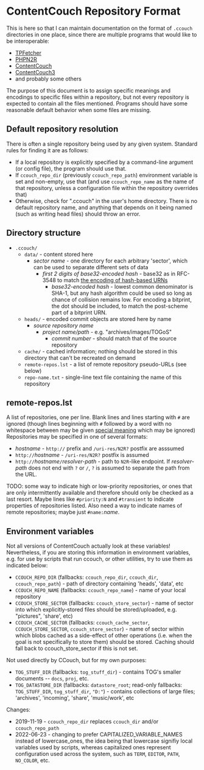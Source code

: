 # ContentCouch Repository Format

This is here so that I can maintain documentation on the format of ```.ccouch``` directories in one place,
since there are multiple programs that would like to be interoperable:

- [TPFetcher](//github.com/TOGoS/TPFetcher.git)
- [PHPN2R](//github.com/TOGoS/PHPN2R.git)
- [ContentCouch](https://github.com/TOGoS/ContentCouch.git)
- [ContentCouch3](https://github.com/TOGoS/ContentCouch3.git)
- and probably some others

The purpose of this document is to assign specific meanings and encodings to specific files within a repository,
but not every repository is expected to contain all the files mentioned.
Programs should have some reasonable default behavior when some files are missing.

## Default repository resolution

There is often a single repository being used by any given system.  Standard rules for finding it are as follows:
- If a local repository is explicitly specified by a command-line argument (or config file), the program should use that.
- If ```ccouch_repo_dir``` (previously ```ccouch_repo_path```) environment variable is set and non-empty, use that
  (and use ```ccouch_repo_name``` as the name of that repository, unless
  a configuration file within the repository overrides that)
- Otherwise, check for ".ccouch" in the user's home directory.  There is no default repository name,
  and anything that depends on it being named (such as writing head files)
  should throw an error.

## Directory structure

- ```.ccouch/```
  - ```data/``` - content stored here
    - _sector name_ - one directory for each arbitrary 'sector', which can be used to separate different sets of data
      - _first 2 digits of base32-encoded hash_ -
        base32 as in RFC-3548 to match [the encoding of hash-based URNs](http://www.nuke24.net/docs/2015/HashURNs.html)
        - _base32-encoded hash_ - lowest common denominator is SHA-1,
	  but any hash algorithm could be used so long as chance of collision remains low.
	  For encoding a bitprint, the dot should be included, to match the post-scheme part of a bitprint URN.
  - ```heads/``` - encoded commit objects are stored here by name
    - _source repository name_
      - _project name/path_ - e.g. "archives/images/TOGoS"
        - _commit number_ - should match that of the source repository
  - ```cache/``` - cached information;
    nothing should be stored in this directory that can't be recreated on demand
  - ```remote-repos.lst``` - a list of remote repository pseudo-URLs (see below)
  - ```repo-name.txt``` - single-line text file containing the name of this repository

## remote-repos.lst

A list of repositories, one per line.
Blank lines and lines starting with ```#``` are ignored
(though lines beginning with ```#``` followed by a word with no whitespace between may be given
[special meaning](https://github.com/TOGoS/M3UExtensions)
which may be ignored)
Repositories may be specified in one of several formats:

- _hostname_ - ```http://``` prefix and ```/uri-res/N2R?``` postfix are asssumed
- ```http://```_hostname_ - ```/uri-res/N2R?``` postfix is assumed
- ```http://```_hostname_```/```_resolver-path_ - path to ```N2R```-like endpoint.
  If _resolver-path_ does not end with ```?``` or ```/```, ```?``` is assumed to separate
  the path from the URL.

TODO: some way to indicate high or low-priority repositories,
or ones that are only intermittently available and therefore should only
be checked as a last resort.
Maybe lines like ```#priority:N``` and ```#transient``` to indicate properties
of repositories listed.
Also need a way to indicate names of remote repositories; maybe just ```#name:```_name_.

## Environment variables

Not all versions of ContentCouch actually look at these variables!
Nevertheless, if you are storing this information in environment variables,
e.g. for use by scripts that run ccouch, or other utilities,
try to use them as indicated below:

- `CCOUCH_REPO_DIR` (fallbacks: `ccouch_repo_dir`, `ccouch_dir`, `ccouch_repo_path`) - path of directory containing 'heads', 'data', etc
- `CCOUCH_REPO_NAME` (fallbacks: `ccouch_repo_name`) - name of your local repository
- `CCOUCH_STORE_SECTOR` (fallbacks: `ccouch_store_sector`) - name of sector into which explicitly-stored files should
  be stored/uploaded, e.g. "pictures", 'share', etc)
- `CCOUCH_CACHE_SECTOR` (fallbacks: `ccouch_cache_sector`, `CCOUCH_STORE_SECTOR`, `ccouch_store_sector`) -
  name of sector within which blobs cached
  as a side-effect of other operations (i.e. when the goal is not
  specifically to store them) should be stored.
  Caching should fall back to ccouch_store_sector if this is not set.
  
Not used directly by CCouch, but for my own purposes:
  
- `TOG_STUFF_DIR` (fallbacks: `tog_stuff_dir`) - contains TOG's smaller documents -- `docs`, `proj`, etc.
- `TOG_DATASTORE_DIR` (fallbacks: `datastore_root`; read-only fallbacks: `TOG_STUFF_DIR`, `tog_stuff_dir`, `"D:"`) - contains collections of large files; 'archives', 'incoming', 'share', 'music/work', etc

Changes:
- 2019-11-19 - `ccouch_repo_dir` replaces `ccouch_dir` and/or `ccouch_repo_path`
- 2022-06-23 - changing to prefer CAPITALIZED_VARIABLE_NAMES instead of lowercase_ones,
  the idea being that lowercase signifiy local variables used by scripts,
  whereas capitalized ones represent configuration used across the system,
  such as `TERM`, `EDITOR`, `PATH`, `NO_COLOR`, etc.

